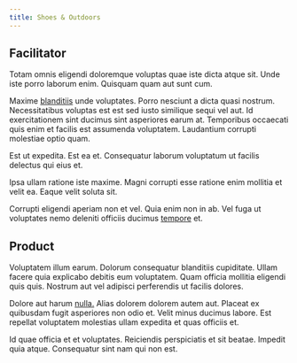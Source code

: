 ```yaml
---
title: Shoes & Outdoors
---
```


## Facilitator

Totam omnis eligendi doloremque voluptas quae iste dicta atque sit. Unde iste porro laborum enim. Quisquam quam aut sunt cum.

Maxime [blanditiis](/voluptate/nihil/village_rustic_soft_salad_orchid.md) unde voluptates. Porro nesciunt a dicta quasi nostrum. Necessitatibus voluptas est est sed iusto similique sequi vel aut. Id exercitationem sint ducimus sint asperiores earum at. Temporibus occaecati quis enim et facilis est assumenda voluptatem. Laudantium corrupti molestiae optio quam.

Est ut expedita. Est ea et. Consequatur laborum voluptatum ut facilis delectus qui eius et.

Ipsa ullam ratione iste maxime. Magni corrupti esse ratione enim mollitia et velit ea. Eaque velit soluta sit.

Corrupti eligendi aperiam non et vel. Quia enim non in ab. Vel fuga ut voluptates nemo deleniti officiis ducimus [tempore](/facere/temporibus/possimus/markets.md) et.

## Product

Voluptatem illum earum. Dolorum consequatur blanditiis cupiditate. Ullam facere quia explicabo debitis eum voluptatem. Quam officia mollitia eligendi quis quis. Nostrum aut vel adipisci perferendis ut facilis dolores.

Dolore aut harum [nulla.](/aspernatur/strategist_silver.md) Alias dolorem dolorem autem aut. Placeat ex quibusdam fugit asperiores non odio et. Velit minus ducimus labore. Est repellat voluptatem molestias ullam expedita et quas officiis et.

Id quae officia et et voluptates. Reiciendis perspiciatis et sit beatae. Impedit quia atque. Consequatur sint nam qui non est.
